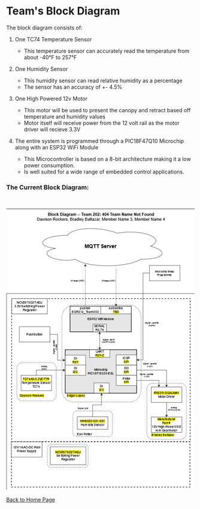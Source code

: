 # Team's Block Diagram

The block diagram consists of:
<br>
1. One TC74 Temperature Sensor
   - This temperature sensor can accurately read the temperature from about -40°F to 257°F

2. One Humidity Sensor
   - This humidity sensor can read relative humidity as a percentage
   - The sensor has an accuracy of +- 4.5%
  
3. One High Powered 12v Motor
   - This motor will be used to present the canopy and retract based off temperature and humidity values
   - Motor itself will receive power from the 12 volt rail as the motor driver will recieve 3.3V
  
4. The entire system is programmed through a PIC18F47Q10 Microchip along with an ESP32 WiFi Module
   - This Microcontroller is based on a 8-bit architecture making it a low power consumption.
   - Is well suited for a wide range of embedded control applications.
  
### The Current Block Diagram:
<br>

![image caption](Pictures/BD(2).png)


[Back to Home Page](/index.md)
